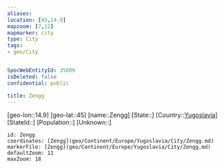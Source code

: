```yaml
---
aliases: 
location: [45,14.9]
mapzoom: [7,12] 
mapmarker: city 
type: City
tags:
- geo/City


SpocWebEntityId: 35809
isDeleted: false
confidential: public

title: Zengg
---
```

[geo-lon::14.9]
[geo-lat::45]
[name::Zengg]
[State::]
[Country::[Yugoslavia](geo/Continent/Europe/Yugoslavia.md)]
[StateId::]
[Population::]
[Unknown::]


```leaflet
id: Zengg
coordinates: [Zengg](geo/Continent/Europe/Yugoslavia/City/Zengg.md)
markerFile: [Zengg](geo/Continent/Europe/Yugoslavia/City/Zengg.md)
defaultZoom: 11 
maxZoom: 18
```


